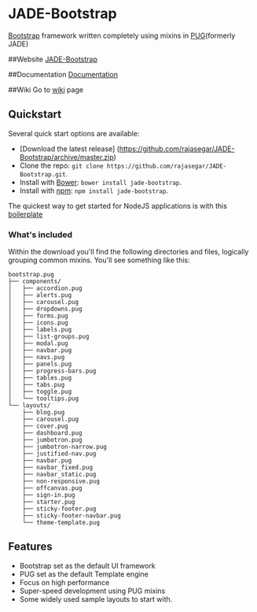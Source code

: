 # JADE-Bootstrap
[Bootstrap](http://getbootstrap.com) framework written completely using mixins in [PUG](http://jade-lang.com)(formerly JADE)

##Website
[JADE-Bootstrap](http://rajasegar.github.io/JADE-Bootstrap/) 

##Documentation
[Documentation](http://rajasegar.github.io/JADE-Bootstrap/) 

##Wiki
Go to [wiki](http://rajasegar.github.io/JADE-Bootstrap/) page

## Quickstart
  Several quick start options are available:
  * [Download the latest release] (https://github.com/rajasegar/JADE-Bootstrap/archive/master.zip)
  * Clone the repo: `git clone https://github.com/rajasegar/JADE-Bootstrap.git`.
  * Install with [Bower](http://bower.io/): `bower install jade-bootstrap`.
  * Install with [npm](https://www.npmjs.com/): `npm install jade-bootstrap`.

The quickest way to get started for NodeJS applications is with this [boilerplate](https://github.com/rajasegar/jadebootstrap-seed)

### What's included

Within the download you'll find the following directories and files, logically grouping common mixins. You'll see something like this:

```
bootstrap.pug
├── components/
│   ├── accordion.pug
│   ├── alerts.pug
│   ├── carousel.pug
│   ├── dropdowns.pug
│   ├── forms.pug
│   ├── icons.pug
│   ├── labels.pug
│   ├── list-groups.pug
│   ├── modal.pug
│   ├── navbar.pug
│   ├── navs.pug
│   ├── panels.pug
│   ├── progress-bars.pug
│   ├── tables.pug
│   ├── tabs.pug
│   ├── toggle.pug
│   └── tooltips.pug
└── layouts/
    ├── blog.pug
    ├── carousel.pug
    ├── cover.pug
    ├── dashboard.pug
    ├── jumbotron.pug
    ├── jumbotron-narrow.pug
    ├── justified-nav.pug
    ├── navbar.pug
    ├── navbar_fixed.pug
    ├── navbar_static.pug
    ├── non-responsive.pug
    ├── offcanvas.pug
    ├── sign-in.pug
    ├── starter.pug
    ├── sticky-footer.pug
    ├── sticky-footer-navbar.pug
    └── theme-template.pug

```
  
  
## Features

  * Bootstrap set as the default UI framework
  * PUG set as the default Template engine
  * Focus on high performance
  * Super-speed development using PUG mixins
  * Some widely used sample layouts to start with.
